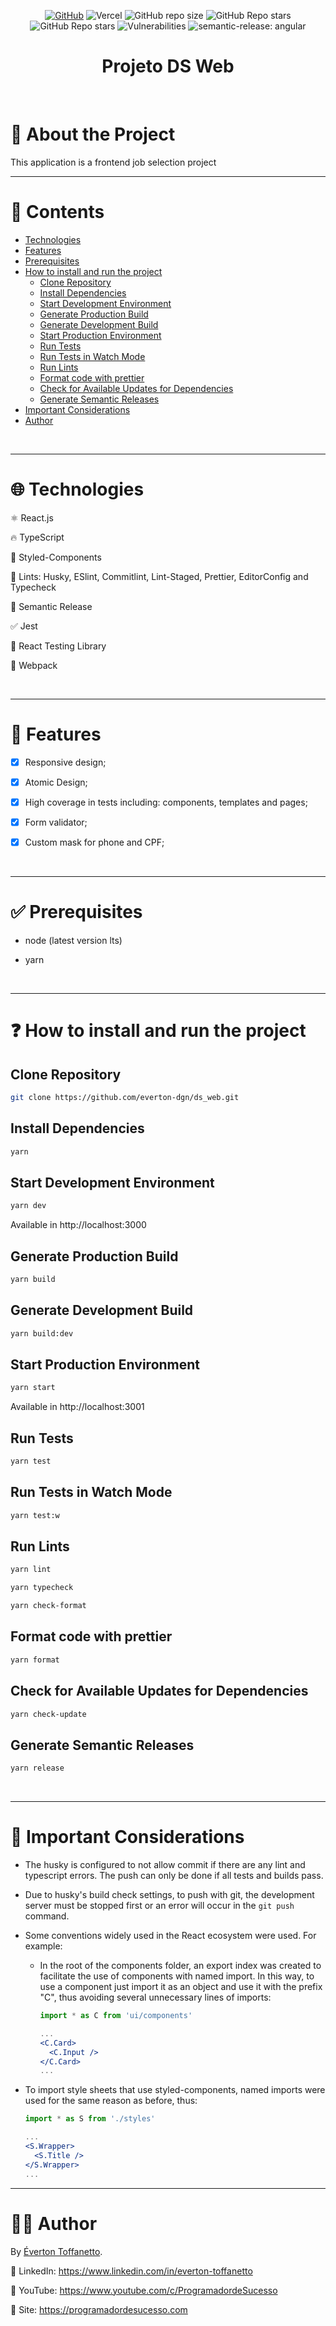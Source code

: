 <div align="center">

<a href="./LICENSE">![GitHub](https://img.shields.io/github/license/everton-dgn/ds_web?style=plastic)</a>
![Vercel](https://therealsujitk-vercel-badge.vercel.app/?app=ds-web&style=plastic)
![GitHub repo size](https://img.shields.io/github/repo-size/everton-dgn/ds_web?style=plastic)
![GitHub Repo stars](https://img.shields.io/github/stars/everton-dgn/ds_web?color=yellow&style=plastic)
![GitHub Repo stars](https://img.shields.io/github/v/release/everton-dgn/ds_web?color=orange&style=plastic)
![Vulnerabilities](https://img.shields.io/snyk/vulnerabilities/github/everton-dgn/ds_web?style=plastic)
![semantic-release: angular](https://img.shields.io/badge/semantic--release-angular-e10079?logo=semantic-release&style=plastic)

</div>

<h1 align="center">Projeto DS Web</h1>

<br />

# :memo: About the Project

This application is a frontend job selection project

---

# :pushpin: Contents

- [Technologies](#globe_with_meridians-technologies)
- [Features](#triangular_flag_on_post-features)
- [Prerequisites](#white_check_mark-prerequisites)
- [How to install and run the project](#question-how-to-install-and-run-the-project)
  - [Clone Repository](#clone-repository)
  - [Install Dependencies](#install-dependencies)
  - [Start Development Environment](#start-development-environment)
  - [Generate Production Build](#generate-production-build)
  - [Generate Development Build](#generate-development-build)
  - [Start Production Environment](#start-production-environment)
  - [Run Tests](#run-tests)
  - [Run Tests in Watch Mode](#run-tests-in-watch-mode)
  - [Run Lints](#run-lints)
  - [Format code with prettier](#format-code-with-prettier)
  - [Check for Available Updates for Dependencies](#check-for-available-updates-for-dependencies)
  - [Generate Semantic Releases](#generate-semantic-releases)
- [Important Considerations](#rotating_light-important-considerations)
- [Author](#technologist-author)

<br />

---

# :globe_with_meridians: Technologies

⚛ React.js

🔥 TypeScript

💅 Styled-Components

🚩 Lints: Husky, ESlint, Commitlint, Lint-Staged, Prettier, EditorConfig and Typecheck

🌸 Semantic Release

✅ Jest

🐙 React Testing Library

🔧 Webpack

<br />

---

# :triangular_flag_on_post: Features

- [x] Responsive design;

- [x] Atomic Design;

- [x] High coverage in tests including: components, templates and pages;

- [x] Form validator;

- [x] Custom mask for phone and CPF;

<br />

---

# :white_check_mark: Prerequisites

- node (latest version lts)

- yarn

<br />

---

# :question: How to install and run the project

## Clone Repository

```bash
git clone https://github.com/everton-dgn/ds_web.git
```

## Install Dependencies

```bash
yarn
```

## Start Development Environment

```bash
yarn dev
```

Available in http://localhost:3000

## Generate Production Build

```bash
yarn build
```

## Generate Development Build

```bash
yarn build:dev
```

## Start Production Environment

```bash
yarn start
```

Available in http://localhost:3001

## Run Tests

```bash
yarn test
```

## Run Tests in Watch Mode

```bash
yarn test:w
```

## Run Lints

```bash
yarn lint
```

```bash
yarn typecheck
```

```bash
yarn check-format
```

## Format code with prettier

```bash
yarn format
```

## Check for Available Updates for Dependencies

```bash
yarn check-update
```

## Generate Semantic Releases

```bash
yarn release
```

<br />

---

# :rotating_light: Important Considerations

- The husky is configured to not allow commit if there are any lint and typescript errors. The push can only be done if all tests and builds pass.

- Due to husky's build check settings, to push with git, the development server must be stopped first or an error will occur in the `git push` command.

- Some conventions widely used in the React ecosystem were used. For example:

  - In the root of the components folder, an export index was created to facilitate the use of components with named import. In this way, to use a component just import it as an object and use it with the prefix "C", thus avoiding several unnecessary lines of imports:

    ```jsx
    import * as C from 'ui/components'

    ...
    <C.Card>
      <C.Input />
    </C.Card>
    ...
    ```

- To import style sheets that use styled-components, named imports were used for the same reason as before, thus:

   ```jsx
   import * as S from './styles'

   ...
   <S.Wrapper>
     <S.Title />
   </S.Wrapper>
   ...
   ```

---

# :technologist: Author

By [Éverton Toffanetto](https://programadordesucesso.com).

:link: LinkedIn: https://www.linkedin.com/in/everton-toffanetto

:link: YouTube: https://www.youtube.com/c/ProgramadordeSucesso

:link: Site: https://programadordesucesso.com
